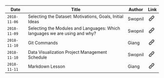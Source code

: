| Date  | Title  | Author | Link |
|---|---|---|---|
| `2018-11-06`  | Selecting the Dataset: Motivations, Goals, Initial Ideas  | Swopnil | [![img](link.png)](journals/20181106_swopnil.md) |
| `2018-11-09`  | Selecting the Modules and Languages: Which languages we are using and why?  | Swopnil | [![img](link.png)](journals/20181109_swopnil.md) |
| `2018-11-10`  | Git Commands | Giang | [![img](link.png)](journals/20181110_giang.md) |
| `2018-11-10`  | Data Visualization Project Management Schedule | Swopnil | [![img](link.png)](journals/20181115_swopnil.md) |
| `2018-11-11`  | Markdown Lesson | Giang | [![img](link.png)](journals/20181111_giang.md) |
